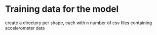 # Training data for the model

create a directory per shape, each with n number of csv files containing accelerometer data